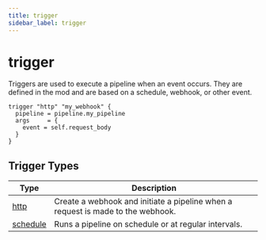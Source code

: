 ```yaml
---
title: trigger
sidebar_label: trigger
---
```



# trigger

Triggers are used to execute a pipeline when an event occurs. They are defined in the mod and are based on a schedule, webhook, or other event.

```hcl
trigger "http" "my_webhook" {
  pipeline = pipeline.my_pipeline
  args     = {
    event = self.request_body
  }                              
}
```


## Trigger Types

| Type            | Description
|-------------------|----------------
| [http](/docs/flowpipe-hcl/trigger/http)        | Create a webhook and initiate a pipeline when a request is made to the webhook.
| [schedule](/docs/flowpipe-hcl/trigger/schedule)| Runs a pipeline on schedule or at regular intervals.

<!--
| [query](/docs/flowpipe-hcl/trigger/query)      | Run a SQL query on a schedule and pass row changes as an input to the defined pipeline.

-->